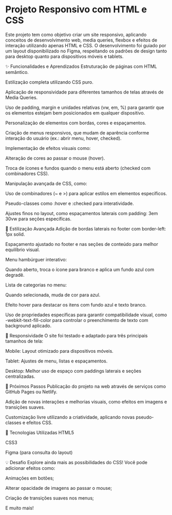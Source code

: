 # Projeto Responsivo com HTML e CSS
Este projeto tem como objetivo criar um site responsivo, aplicando conceitos de desenvolvimento web, media queries, flexbox e efeitos de interação utilizando apenas HTML e CSS. O desenvolvimento foi guiado por um layout disponibilizado no Figma, respeitando os padrões de design tanto para desktop quanto para dispositivos móveis e tablets.

✨ Funcionalidades e Aprendizados
Estruturação de páginas com HTML semântico.

Estilização completa utilizando CSS puro.

Aplicação de responsividade para diferentes tamanhos de telas através de Media Queries.

Uso de padding, margin e unidades relativas (vw, em, %) para garantir que os elementos estejam bem posicionados em qualquer dispositivo.

Personalização de elementos com bordas, cores e espaçamentos.

Criação de menus responsivos, que mudam de aparência conforme interação do usuário (ex.: abrir menu, hover, checked).

Implementação de efeitos visuais como:

Alteração de cores ao passar o mouse (hover).

Troca de ícones e fundos quando o menu está aberto (checked com combinadores CSS).

Manipulação avançada de CSS, como:

Uso de combinadores (~ e >) para aplicar estilos em elementos específicos.

Pseudo-classes como :hover e :checked para interatividade.

Ajustes finos no layout, como espaçamentos laterais com padding: 3em 30vw para seções específicas.

🎨 Estilização Avançada
Adição de bordas laterais no footer com border-left: 1px solid.

Espaçamento ajustado no footer e nas seções de conteúdo para melhor equilíbrio visual.

Menu hambúrguer interativo:

Quando aberto, troca o ícone para branco e aplica um fundo azul com degradê.

Lista de categorias no menu:

Quando selecionada, muda de cor para azul.

Efeito hover para destacar os itens com fundo azul e texto branco.

Uso de propriedades específicas para garantir compatibilidade visual, como -webkit-text-fill-color para controlar o preenchimento de texto com background aplicado.

📱 Responsividade
O site foi testado e adaptado para três principais tamanhos de tela:

Mobile: Layout otimizado para dispositivos móveis.

Tablet: Ajustes de menu, listas e espaçamentos.

Desktop: Melhor uso de espaço com paddings laterais e seções centralizadas.

🚀 Próximos Passos
Publicação do projeto na web através de serviços como GitHub Pages ou Netlify.

Adição de novas interações e melhorias visuais, como efeitos em imagens e transições suaves.

Customização livre utilizando a criatividade, aplicando novas pseudo-classes e efeitos CSS.

🔗 Tecnologias Utilizadas
HTML5

CSS3

Figma (para consulta do layout)

💡 Desafio
Explore ainda mais as possibilidades do CSS! Você pode adicionar efeitos como:

Animações em botões;

Alterar opacidade de imagens ao passar o mouse;

Criação de transições suaves nos menus;

E muito mais!

